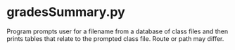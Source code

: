 # gradesSummary.py
Program prompts user for a filename from a database of class files and then prints tables that relate to the prompted class file. Route or path may differ.
